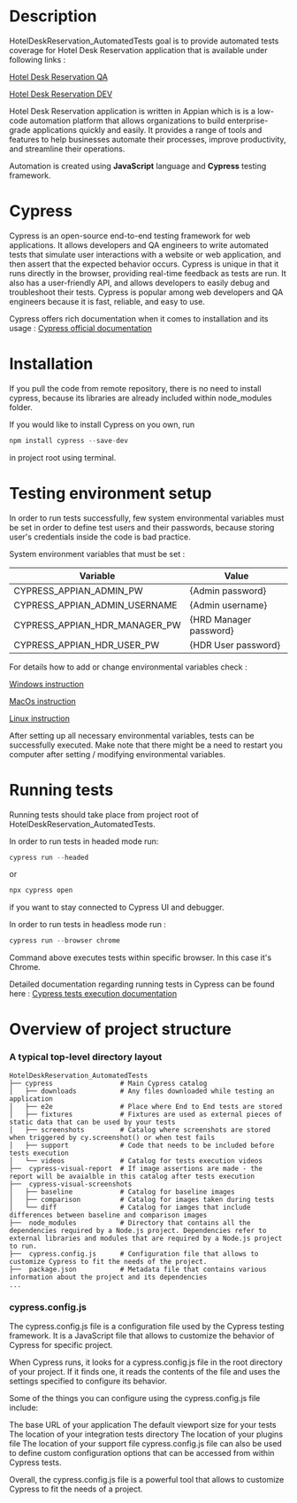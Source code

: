 # Description
HotelDeskReservation_AutomatedTests goal is to provide automated tests coverage for Hotel Desk Reservation application that is available under following links : 

[Hotel Desk Reservation QA](https://appianqa.zimpatica.com/suite/sites/hotel-desk-reservation)

[Hotel Desk Reservation DEV](https://appianinnovation.zimpatica.com/suite/sites/hotel-desk-reservation)


Hotel Desk Reservation application is written in Appian which is is a low-code automation platform that allows organizations to build enterprise-grade applications quickly and easily. It provides a range of tools and features to help businesses automate their processes, improve productivity, and streamline their operations.

Automation is created using **JavaScript** language and **Cypress** testing framework. 


# Cypress
Cypress is an open-source end-to-end testing framework for web applications. It allows developers and QA engineers to write automated tests that simulate user interactions with a website or web application, and then assert that the expected behavior occurs. Cypress is unique in that it runs directly in the browser, providing real-time feedback as tests are run. It also has a user-friendly API, and allows developers to easily debug and troubleshoot their tests. Cypress is popular among web developers and QA engineers because it is fast, reliable, and easy to use.

Cypress offers rich documentation when it comes to installation and its usage :
[Cypress official documentation](https://docs.cypress.io/guides/overview/why-cypress/)

# Installation
If you pull the code from remote repository, there is no need to install cypress, because its libraries are already included within node_modules folder.

If you would like to install Cypress on you own, run 

```javascript
npm install cypress --save-dev
```
in project root using terminal.


# Testing environment setup

In order to run tests successfully, few system environmental variables must be set in order to define test users and their passwords, because storing user's credentials inside the code is bad practice.

System environment variables that must be set :

| Variable                | Value                  |
|-------------------------|------------------------|
| CYPRESS_APPIAN_ADMIN_PW | {Admin password}       |
| CYPRESS_APPIAN_ADMIN_USERNAME           | {Admin username}       |
| CYPRESS_APPIAN_HDR_MANAGER_PW            | {HRD Manager password} |
| CYPRESS_APPIAN_HDR_USER_PW            | {HDR User password}    |

For details how to add or change environmental variables check : 

[Windows instruction](https://docs.oracle.com/en/database/oracle/machine-learning/oml4r/1.5.1/oread/creating-and-modifying-environment-variables-on-windows.html)

[MacOs instruction](https://phoenixnap.com/kb/set-environment-variable-mac)

[Linux instruction](https://www.serverlab.ca/tutorials/linux/administration-linux/how-to-set-environment-variables-in-linux/)


After setting up all necessary environmental variables, tests can be successfully executed. Make note that there might be a need to restart you computer after setting / modifying environmental variables.

# Running tests

Running tests should take place from project root of HotelDeskReservation_AutomatedTests.

In order to run tests in headed mode run:
```javascript
cypress run --headed
```
or 
```javascript
npx cypress open
```
if you want to stay connected to Cypress UI and debugger. 

In order to run tests in headless mode run : 

```javascript
cypress run --browser chrome
```
Command above executes tests within specific browser. In this case it's Chrome.

Detailed documentation regarding running tests in Cypress can be found here : [Cypress tests execution documentation](https://docs.cypress.io/guides/guides/command-line)

# Overview of project structure

### A typical top-level directory layout

    HotelDeskReservation_AutomatedTests
    ├── cypress                 # Main Cypress catalog
    │   ├── downloads           # Any files downloaded while testing an application
    │   ├── e2e                 # Place where End to End tests are stored
    │   ├── fixtures            # Fixtures are used as external pieces of static data that can be used by your tests
    │   ├── screenshots         # Catalog where screenshots are stored when triggered by cy.screenshot() or when test fails
    │   ├── support             # Code that needs to be included before tests execution
    │   └── videos              # Catalog for tests execution videos
    ├──  cypress-visual-report  # If image assertions are made - the report will be avaialble in this catalog after tests execution
    ├──  cypress-visual-screenshots
    │   ├── baseline            # Catalog for baseline images
    │   ├── comparison          # Catalog for images taken during tests
    │   └── diff                # Catalog for iamges that include differences between baseline and comparison images
    ├──  node_modules           # Directory that contains all the dependencies required by a Node.js project. Dependencies refer to external libraries and modules that are required by a Node.js project to run.
    ├──  cypress.config.js      # Configuration file that allows to customize Cypress to fit the needs of the project.
    ├──  package.json           # Metadata file that contains various information about the project and its dependencies
    ...


### cypress.config.js
The cypress.config.js file is a configuration file used by the Cypress testing framework. It is a JavaScript file that allows  to customize the behavior of Cypress for specific project.

When Cypress runs, it looks for a cypress.config.js file in the root directory of your project. If it finds one, it reads the contents of the file and uses the settings specified to configure its behavior.

Some of the things you can configure using the cypress.config.js file include:

The base URL of your application
The default viewport size for your tests
The location of your integration tests directory
The location of your plugins file
The location of your support file
cypress.config.js file can also be used to define custom configuration options that can be accessed from within Cypress tests.

Overall, the cypress.config.js file is a powerful tool that allows to customize Cypress to fit the needs of a project.


